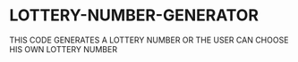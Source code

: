 # LOTTERY-NUMBER-GENERATOR
THIS CODE GENERATES A LOTTERY NUMBER OR THE USER CAN CHOOSE HIS OWN LOTTERY NUMBER
